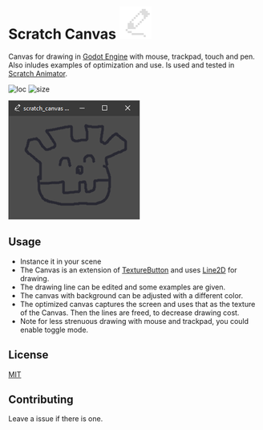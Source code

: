 # Scratch Canvas ![icon](https://raw.githubusercontent.com/boukew99/scratch_canvas/main/addons/canvas/icon.png)
Canvas for drawing in [Godot Engine](https://godotengine.org) with mouse, trackpad, touch and pen. Also inludes examples of optimization and use. Is used and tested in [Scratch Animator](https://github.com/boukew99/scratch_animator).

![loc](https://img.shields.io/tokei/lines/github/boukew99/scratch_canvas) ![size](https://img.shields.io/github/repo-size/boukew99/scratch_canvas) 

![screenshot](https://raw.githubusercontent.com/boukew99/scratch_canvas/main/screenshot/Screenshot%202022-04-22.png)

## Usage
* Instance it in your scene
* The Canvas is an extension of [TextureButton](https://docs.godotengine.org/en/stable/classes/class_texturebutton.html?highlight=textureButton) and uses [Line2D](https://docs.godotengine.org/en/stable/classes/class_line2d.html?highlight=line2d) for drawing. 
* The drawing line can be edited and some examples are given.
* The canvas with background can be adjusted with a different color.
* The optimized canvas captures the screen and uses that as the texture of the Canvas. Then the lines are freed, to decrease drawing cost.
* Note for less strenuous drawing with mouse and trackpad, you could enable toggle mode.

## License
[MIT](LICENSE)

## Contributing
Leave a issue if there is one.

